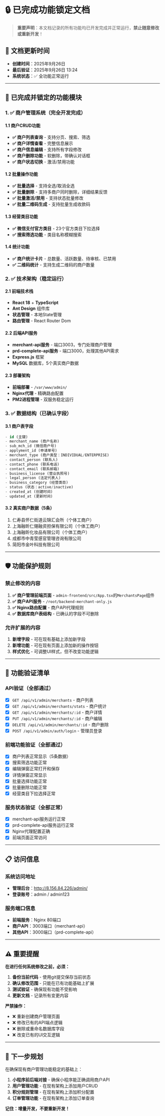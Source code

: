 # 🔒 已完成功能锁定文档

> **重要声明**：本文档记录的所有功能均已开发完成并正常运行，**禁止随意修改或重新开发**！

## 📅 文档更新时间
- **创建时间**：2025年9月26日
- **最后验证**：2025年9月26日 13:24
- **系统状态**：✅ 全功能正常运行

---

## 🎯 已完成并锁定的功能模块

### 1. ✅ 商户管理系统（完全开发完成）

#### 1.1 商户CRUD功能
- **✅ 商户列表查询** - 支持分页、搜索、筛选
- **✅ 商户详情查看** - 完整信息展示
- **✅ 商户信息编辑** - 支持所有字段修改
- **✅ 商户删除功能** - 软删除，带确认对话框
- **✅ 商户状态切换** - 激活/禁用功能

#### 1.2 批量操作功能
- **✅ 批量选择** - 支持全选/取消全选
- **✅ 批量删除** - 支持多商户同时删除，详细结果反馈
- **✅ 批量激活/禁用** - 支持状态批量修改
- **✅ 批量二维码生成** - 支持批量生成收款码

#### 1.3 经营类目功能
- **✅ 微信支付官方类目** - 23个官方类目下拉选择
- **✅ 搜索筛选功能** - 类目名称模糊搜索

#### 1.4 统计功能
- **✅ 商户统计卡片** - 总数量、活跃数量、待审核、已禁用
- **✅ 二维码统计** - 支持生成二维码的商户数量

### 2. ✅ 技术架构（稳定运行）

#### 2.1 前端技术栈
- **React 18** + **TypeScript**
- **Ant Design** 组件库
- **状态管理** - 本地State管理
- **路由管理** - React Router Dom

#### 2.2 后端API服务
- **merchant-api服务** - 端口3003，专门处理商户管理
- **prd-complete-api服务** - 端口3000，处理其他API需求
- **Express.js** 框架
- **MySQL** 数据库，5个真实商户数据

#### 2.3 部署架构
- **前端部署** - `/var/www/admin/`
- **Nginx代理** - 精确路由配置
- **PM2进程管理** - 双服务稳定运行

### 3. ✅ 数据结构（已确认字段）

#### 3.1 商户表字段
```sql
- id (主键)
- merchant_name (商户名称)
- sub_mch_id (微信商户号)
- applyment_id (申请单号)
- merchant_type (商户类型：INDIVIDUAL/ENTERPRISE)
- contact_person (联系人)
- contact_phone (联系电话)
- contact_email (联系邮箱)
- business_license (营业执照号)
- legal_person (法定代表人)
- business_category (经营类目)
- status (状态：active/inactive)
- created_at (创建时间)
- updated_at (更新时间)
```

#### 3.2 真实商户数据（5条）
1. 仁寿县怀仁街道云锦汇会所（个体工商户）
2. 上海融昕仁翎融资担保有限公司（个体工商户）
3. 上海融昕化妆品有限公司（个体工商户）
4. 成都市中青莹感官管理咨询有限公司
5. 简阳市金叶科技有限公司

---

## 🛡️ 功能保护规则

### 禁止修改的内容
1. **✅ 商户管理前端页面** - `admin-frontend/src/App.tsx`的`MerchantsPage`组件
2. **✅ 商户API服务** - `/root/backend-merchant-only.js`
3. **✅ Nginx路由配置** - 商户API代理规则
4. **✅ 数据库商户表结构** - 已确认的字段不可删除

### 允许扩展的内容
1. **新增字段** - 可在现有基础上添加新字段
2. **新增功能** - 可在现有页面上添加新的操作按钮
3. **样式优化** - 可调整UI样式，但不改变功能逻辑

---

## 🧪 功能验证清单

### API验证（全部通过）
- [x] `GET /api/v1/admin/merchants` - 商户列表
- [x] `GET /api/v1/admin/merchants/stats` - 商户统计  
- [x] `GET /api/v1/admin/merchants/:id` - 商户详情
- [x] `PUT /api/v1/admin/merchants/:id` - 商户编辑
- [x] `DELETE /api/v1/admin/merchants/:id` - 商户删除
- [x] `POST /api/v1/admin/auth/login` - 管理员登录

### 前端功能验证（全部通过）
- [x] 商户列表正常显示（5条数据）
- [x] 搜索筛选功能正常
- [x] 编辑弹窗正常打开和保存
- [x] 详情弹窗正常显示
- [x] 批量选择功能正常
- [x] 批量删除功能正常
- [x] 经营类目下拉选择正常

### 服务状态验证（全部正常）
- [x] merchant-api服务运行正常
- [x] prd-complete-api服务运行正常  
- [x] Nginx代理配置正确
- [x] 前端页面正常访问

---

## 📋 访问信息

### 系统访问地址
- **管理后台**：http://8.156.84.226/admin/
- **登录账号**：admin / admin123

### 服务端口信息
- **前端服务**：Nginx 80端口
- **商户API**：3003端口（merchant-api）
- **其他API**：3000端口（prd-complete-api）

---

## ⚠️ 重要提醒

**在进行任何系统修改之前，必须：**

1. **备份当前代码** - 使用git提交保存当前状态
2. **确认修改范围** - 只能在已有功能基础上扩展
3. **测试验证** - 确保现有功能不受影响
4. **更新文档** - 记录所有变更内容

**严禁操作：**
- ❌ 重新创建商户管理页面
- ❌ 修改已有的API端点逻辑
- ❌ 删除或重命名数据库字段
- ❌ 改变已有的UI交互逻辑

---

## 📝 下一步规划

在确保现有商户管理功能稳定的基础上：

1. **小程序前后端对接** - 确保小程序能正确调用商户API
2. **用户管理功能** - 在现有架构上添加用户CRUD
3. **积分规则管理** - 在现有架构上添加积分配置
4. **订单管理功能** - 在现有架构上添加订单查询

**记住：增量开发，不要重新开发！**
